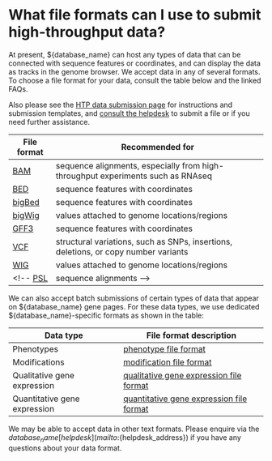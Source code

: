 # What file formats can I use to submit high-throughput data?
<!-- pombase_categories: Data submission and formats -->

At present, ${database_name} can host any types of data that can be connected
with sequence features or coordinates, and can display the data as
tracks in the genome browser. We accept data in any of several
formats. To choose a file format for your data, consult the table
below and the linked FAQs. 

Also please see the [HTP data submission
page](/documentation/data-submission-form-for-HTP-sequence-linked-data)
for instructions and submission templates, and [consult the
helpdesk](mailto:${helpdesk_address}) to submit a file or if you need
further assistance.

<!-- [accept data](/submit-data/data-submission-form) in any of several formats. -->

File format | Recommended for
------------|----------------
[BAM](/faq/what-bam-format) | sequence alignments, especially from high-throughput experiments such as RNAseq
[BED](/faq/what-bed-format) | sequence features with coordinates
[bigBed](/faq/what-bigbed-format) | sequence features with coordinates
[bigWig](/faq/what-bigwig-format) | values attached to genome locations/regions
[GFF3](/faq/what-gff) | sequence features with coordinates
[VCF](/faq/what-vcf) | structural variations, such as SNPs, insertions, deletions, or copy number variants
[WIG](/faq/what-wig-format) | values attached to genome locations/regions
<!-- [PSL](/faq/what-psl-format) | sequence alignments -->

We can also accept batch submissions of certain types of data that
appear on ${database_name} gene pages. For these data types, we use dedicated
${database_name}-specific formats as shown in the table:

Data type | File format description
----------|------------------------
Phenotypes | [phenotype file format](/documentation/phenotype-data-bulk-upload-format) 
Modifications | [modification file format](/documentation/modification-data-bulk-upload-format) 
Qualitative gene expression | [qualitative gene expression file format](/documentation/qualitative-data-gene-expression-bulk-upload-format) 
Quantitative gene expression | [quantitative gene expression file format](/documentation/quantitative-data-gene-expression-bulk-upload-format) 

We may be able to accept data in other text formats. Please enquire via
the ${database_name} [helpdesk](mailto:${helpdesk_address}) if you have any questions about your data format.

